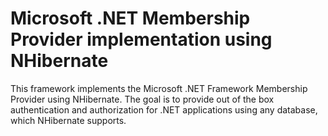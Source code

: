 # Microsoft .NET Membership Provider implementation using NHibernate
This framework implements the Microsoft .NET Framework Membership Provider using NHibernate. The goal is to provide out of the box authentication and authorization for .NET applications using any database, which NHibernate supports.
